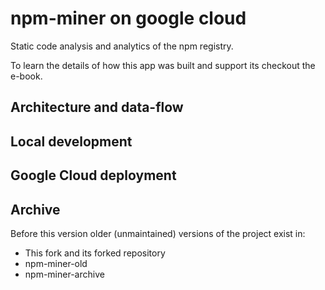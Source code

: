 # npm-miner on google cloud

Static code analysis and analytics of the npm registry.

To learn the details of how this app was built and support its checkout the e-book.

## Architecture and data-flow

## Local development

## Google Cloud deployment

## Archive

Before this version older (unmaintained) versions of the project exist in:

- This fork and its forked repository
- npm-miner-old
- npm-miner-archive